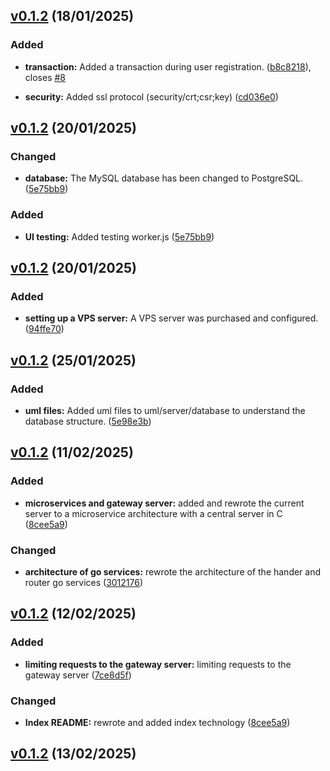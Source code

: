 ## [v0.1.2](https://github.com/Artymiik/flicksfi/commit/b8c821843b638d81c8fb7dae042280dbf7372a3a) (18/01/2025)

### Added

- **transaction:** Added a transaction during user registration. ([b8c8218](https://github.com/Artymiik/flicksfi/commit/b8c821843b638d81c8fb7dae042280dbf7372a3a)), closes [#8](https://github.com/Artymiik/flicksfi/issues/8)

- **security:** Added ssl protocol (security/crt;csr;key) ([cd036e0](https://github.com/Artymiik/flicksfi/commit/cd036e09dfdc0e17c90c660bed3cc8ae80856fec))

## [v0.1.2](https://github.com/Artymiik/flicksfi/commit/5e75bb95fc105b732f85df0a463d746712955008) (20/01/2025)

### Changed

- **database:** The MySQL database has been changed to PostgreSQL. ([5e75bb9](https://github.com/Artymiik/flicksfi/commit/5e75bb95fc105b732f85df0a463d746712955008))

### Added

- **UI testing:** Added testing worker.js ([5e75bb9](https://github.com/Artymiik/flicksfi/commit/cd036e09dfdc0e17c90c660bed3cc8ae80856fec))

## [v0.1.2](https://github.com/Artymiik/flicksfi/commit/94ffe70e78b4a2812912fb727104239e8b75349c) (20/01/2025)

### Added

- **setting up a VPS server:** A VPS server was purchased and configured. ([94ffe70](https://github.com/Artymiik/flicksfi/commit/94ffe70e78b4a2812912fb727104239e8b75349c))

## [v0.1.2](https://github.com/Artymiik/flicksfi/commit/5e98e3b675936bf01cbe345c0c9151acb8da5057) (25/01/2025)

### Added

- **uml files:** Added uml files to uml/server/database to understand the database structure. ([5e98e3b](https://github.com/Artymiik/flicksfi/commit/5e98e3b675936bf01cbe345c0c9151acb8da5057))

## [v0.1.2](https://github.com/Artymiik/flicksfi/commit/8cee5a90dbd274eddd33e5b126081b0dde9ff643) (11/02/2025)

### Added

- **microservices and gateway server:** added and rewrote the current server to a microservice architecture with a central server in C ([8cee5a9](https://github.com/Artymiik/flicksfi/commit/8cee5a90dbd274eddd33e5b126081b0dde9ff643))

### Changed

- **architecture of go services:** rewrote the architecture of the hander and router go services ([3012176](https://github.com/Artymiik/flicksfi/commit/301217651d73763f76a869319e2bc39786fa5862))

## [v0.1.2](https://github.com/Artymiik/flicksfi/commit/7ce8d5fc4f5d553945e412522d8dc215266a94ea) (12/02/2025)

### Added

- **limiting requests to the gateway server:** limiting requests to the gateway server ([7ce8d5f](https://github.com/Artymiik/flicksfi/commit/7ce8d5fc4f5d553945e412522d8dc215266a94ea))

### Changed

- **Index README:** rewrote and added index technology ([8cee5a9](https://github.com/Artymiik/flicksfi/commit/8cee5a90dbd274eddd33e5b126081b0dde9ff643))

## [v0.1.2](https://github.com/Artymiik/flicksfi/commit/7ce8d5fc4f5d553945e412522d8dc215266a94ea) (13/02/2025)
